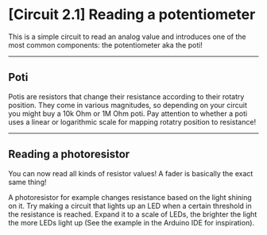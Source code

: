 # [Circuit 2.1] Reading a potentiometer

This is a simple circuit to read an analog value and introduces one of the most common components: the potentiometer aka the poti!

---

## Poti

Potis are resistors that change their resistance according to their rotatry position. They come in various magnitudes, so depending on your circuit you might buy a 10k Ohm or 1M Ohm poti. Pay attention to whether a poti uses a linear or logarithmic scale for mapping rotatry position to resistance!

---




## Reading a photoresistor

You can now read all kinds of resistor values! A fader is basically the exact same thing!

A photoresistor for example changes resistance based on the light shining on it. Try making a circuit that lights up an LED when a certain threshold in the resistance is reached. Expand it to a scale of LEDs, the brighter the light the more LEDs light up (See the example in the Arduino IDE for inspiration).
